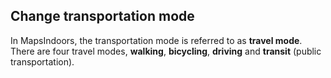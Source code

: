 ## Change transportation mode

In MapsIndoors, the transportation mode is referred to as **travel mode**. There are four travel modes, **walking**, **bicycling**, **driving** and **transit** (public transportation).

